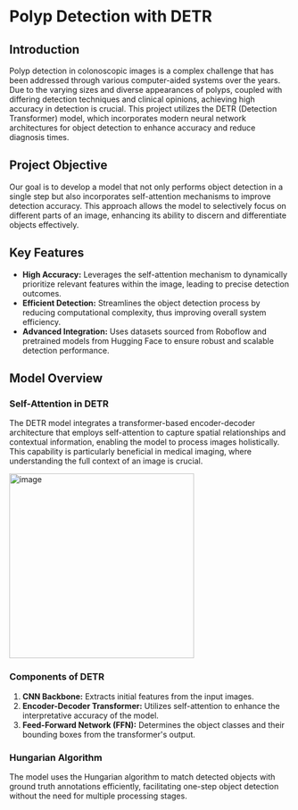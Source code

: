 # Polyp Detection with DETR

## Introduction

Polyp detection in colonoscopic images is a complex challenge that has been addressed through various computer-aided systems over the years. Due to the varying sizes and diverse appearances of polyps, coupled with differing detection techniques and clinical opinions, achieving high accuracy in detection is crucial. This project utilizes the DETR (Detection Transformer) model, which incorporates modern neural network architectures for object detection to enhance accuracy and reduce diagnosis times.

## Project Objective

Our goal is to develop a model that not only performs object detection in a single step but also incorporates self-attention mechanisms to improve detection accuracy. This approach allows the model to selectively focus on different parts of an image, enhancing its ability to discern and differentiate objects effectively.

## Key Features

- **High Accuracy:** Leverages the self-attention mechanism to dynamically prioritize relevant features within the image, leading to precise detection outcomes.
- **Efficient Detection:** Streamlines the object detection process by reducing computational complexity, thus improving overall system efficiency.
- **Advanced Integration:** Uses datasets sourced from Roboflow and pretrained models from Hugging Face to ensure robust and scalable detection performance.

## Model Overview

### Self-Attention in DETR

The DETR model integrates a transformer-based encoder-decoder architecture that employs self-attention to capture spatial relationships and contextual information, enabling the model to process images holistically. This capability is particularly beneficial in medical imaging, where understanding the full context of an image is crucial.


<img width="331" alt="image" src="https://github.com/user-attachments/assets/2e3e2a44-e37c-4315-a470-a2a1633f3d81">


### Components of DETR

1. **CNN Backbone:** Extracts initial features from the input images.
2. **Encoder-Decoder Transformer:** Utilizes self-attention to enhance the interpretative accuracy of the model.
3. **Feed-Forward Network (FFN):** Determines the object classes and their bounding boxes from the transformer's output.

### Hungarian Algorithm

The model uses the Hungarian algorithm to match detected objects with ground truth annotations efficiently, facilitating one-step object detection without the need for multiple processing stages.

